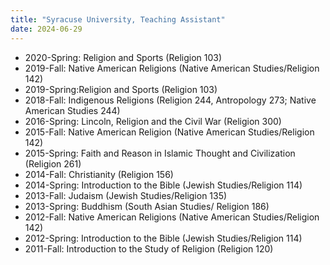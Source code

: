 ```yaml
---
title: "Syracuse University, Teaching Assistant"
date: 2024-06-29
---
```

- 2020-Spring: Religion and Sports (Religion 103)
- 2019-Fall: Native American Religions (Native American Studies/Religion 142)
- 2019-Spring:Religion and Sports (Religion 103)
- 2018-Fall: Indigenous Religions (Religion 244, Antropology 273; Native American Studies 244)
- 2016-Spring: Lincoln, Religion and the Civil War (Religion 300)
- 2015-Fall: Native American Religion (Native American Studies/Religion 142)
- 2015-Spring: Faith and Reason in Islamic Thought and Civilization (Religion 261)
- 2014-Fall: Christianity (Religion 156)
- 2014-Spring: Introduction to the Bible (Jewish Studies/Religion 114)
- 2013-Fall: Judaism (Jewish Studies/Religion 135)
- 2013-Spring: Buddhism (South Asian Studies/ Religion 186)
- 2012-Fall: Native American Religions (Native American Studies/Religion 142)
- 2012-Spring: Introduction to the Bible (Jewish Studies/Religion 114)
- 2011-Fall: Introduction to the Study of Religion (Religion 120)
